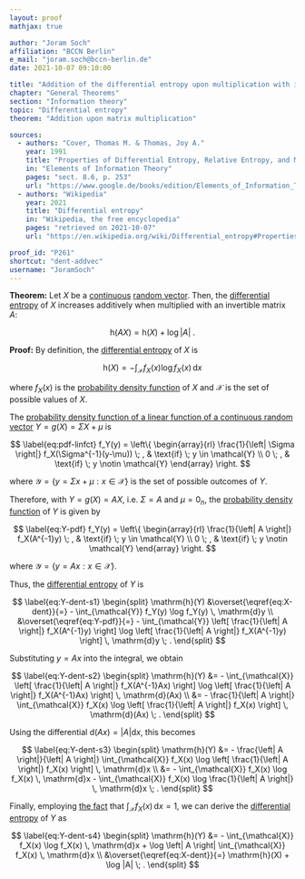 ```yaml
---
layout: proof
mathjax: true

author: "Joram Soch"
affiliation: "BCCN Berlin"
e_mail: "joram.soch@bccn-berlin.de"
date: 2021-10-07 09:10:00

title: "Addition of the differential entropy upon multiplication with invertible matrix"
chapter: "General Theorems"
section: "Information theory"
topic: "Differential entropy"
theorem: "Addition upon matrix multiplication"

sources:
  - authors: "Cover, Thomas M. & Thomas, Joy A."
    year: 1991
    title: "Properties of Differential Entropy, Relative Entropy, and Mutual Information"
    in: "Elements of Information Theory"
    pages: "sect. 8.6, p. 253"
    url: "https://www.google.de/books/edition/Elements_of_Information_Theory/j0DBDwAAQBAJ"
  - authors: "Wikipedia"
    year: 2021
    title: "Differential entropy"
    in: "Wikipedia, the free encyclopedia"
    pages: "retrieved on 2021-10-07"
    url: "https://en.wikipedia.org/wiki/Differential_entropy#Properties_of_differential_entropy"

proof_id: "P261"
shortcut: "dent-addvec"
username: "JoramSoch"
---
```



**Theorem:** Let $X$ be a [continuous](/D/rvar-disc) [random vector](/D/rvec). Then, the [differential entropy](/D/dent) of $X$ increases additively when multiplied with an invertible matrix $A$:

$$ \label{eq:dent-addvec}
\mathrm{h}(AX) = \mathrm{h}(X) + \log |A| \; .
$$


**Proof:** By definition, the [differential entropy](/D/dent) of $X$ is

$$ \label{eq:X-dent}
\mathrm{h}(X) = - \int_{\mathcal{X}} f_X(x) \log f_X(x) \, \mathrm{d}x
$$

where $f_X(x)$ is the [probability density function](/D/pdf) of $X$ and $\mathcal{X}$ is the set of possible values of $X$.

The [probability density function of a linear function of a continuous random vector](/P/pdf-linfct) $Y = g(X) = \Sigma X + \mu$ is

$$ \label{eq:pdf-linfct}
f_Y(y) = \left\{
\begin{array}{rl}
\frac{1}{\left| \Sigma \right|} f_X(\Sigma^{-1}(y-\mu)) \; , & \text{if} \; y \in \mathcal{Y} \\
0 \; , & \text{if} \; y \notin \mathcal{Y}
\end{array}
\right.
$$

where $\mathcal{Y} = \left\lbrace y = \Sigma x + \mu: x \in \mathcal{X} \right\rbrace$ is the set of possible outcomes of $Y$.

Therefore, with $Y = g(X) = AX$, i.e. $\Sigma = A$ and $\mu = 0_n$, the [probability density function](/D/pdf) of $Y$ is given by

$$ \label{eq:Y-pdf}
f_Y(y) = \left\{
\begin{array}{rl}
\frac{1}{\left| A \right|} f_X(A^{-1}y) \; , & \text{if} \; y \in \mathcal{Y} \\
0 \; , & \text{if} \; y \notin \mathcal{Y}
\end{array}
\right.
$$

where $\mathcal{Y} = \left\lbrace y = A x: x \in \mathcal{X} \right\rbrace$.

Thus, the [differential entropy](/D/dent) of $Y$ is

$$ \label{eq:Y-dent-s1}
\begin{split}
\mathrm{h}(Y) &\overset{\eqref{eq:X-dent}}{=} - \int_{\mathcal{Y}} f_Y(y) \log f_Y(y) \, \mathrm{d}y \\
&\overset{\eqref{eq:Y-pdf}}{=} - \int_{\mathcal{Y}} \left[ \frac{1}{\left| A \right|} f_X(A^{-1}y) \right] \log \left[ \frac{1}{\left| A \right|} f_X(A^{-1}y) \right] \, \mathrm{d}y \; .
\end{split}
$$

Substituting $y = Ax$ into the integral, we obtain

$$ \label{eq:Y-dent-s2}
\begin{split}
\mathrm{h}(Y) &= - \int_{\mathcal{X}} \left[ \frac{1}{\left| A \right|} f_X(A^{-1}Ax) \right] \log \left[ \frac{1}{\left| A \right|} f_X(A^{-1}Ax) \right] \, \mathrm{d}(Ax) \\
&= - \frac{1}{\left| A \right|} \int_{\mathcal{X}} f_X(x) \log \left[ \frac{1}{\left| A \right|} f_X(x) \right] \, \mathrm{d}(Ax) \; .
\end{split}
$$

Using the differential $\mathrm{d}(Ax) = \lvert A \rvert \mathrm{d}x$, this becomes

$$ \label{eq:Y-dent-s3}
\begin{split}
\mathrm{h}(Y) &= - \frac{\left| A \right|}{\left| A \right|} \int_{\mathcal{X}} f_X(x) \log \left[ \frac{1}{\left| A \right|} f_X(x) \right] \, \mathrm{d}x \\
&= - \int_{\mathcal{X}} f_X(x) \log f_X(x) \, \mathrm{d}x - \int_{\mathcal{X}} f_X(x) \log \frac{1}{\left| A \right|} \, \mathrm{d}x \; .
\end{split}
$$

Finally, employing [the fact](/D/pdf) that $\int_{\mathcal{X}} f_X(x) \, \mathrm{d}x = 1$, we can derive the [differential entropy](/D/dent) of $Y$ as

$$ \label{eq:Y-dent-s4}
\begin{split}
\mathrm{h}(Y) &= - \int_{\mathcal{X}} f_X(x) \log f_X(x) \, \mathrm{d}x + \log \left| A \right| \int_{\mathcal{X}} f_X(x) \, \mathrm{d}x \\
&\overset{\eqref{eq:X-dent}}{=} \mathrm{h}(X) + \log |A| \; .
\end{split}
$$